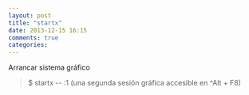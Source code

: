 ```yaml
---
layout: post
title: "startx"
date: 2013-12-15 16:15
comments: true
categories: 
---
```

Arrancar sistema gráfico

>$ startx -- :1 (una segunda sesión gráfica accesible en ^Alt + F8)

